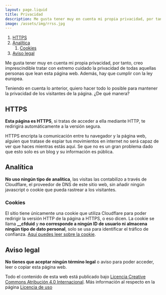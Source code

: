 ```yaml
---
layout: page.liquid
title: Privacidad
description: Me gusta tener muy en cuenta mi propia privacidad, por tanto, creo imprescindible tratar con extremo cuidado la privacidad de todas aquellas personas que lean esta página web.
image: /assets/img/rrss.jpg
---
```


1. [HTTPS](@/static/privacy.md#https)  
2. [Analítica](@/static/privacy.md#analitica)
    1. [Cookies](@/static/privacy.md#cookies)  
3. [Aviso legal](@/static/privacy.md#aviso-legal)  

Me gusta tener muy en cuenta mi propia privacidad, por tanto, creo imprescindible tratar con extremo cuidado la privacidad de todas aquellas personas que lean esta página web.
Además, hay que cumplir con la ley europea.  

Teniendo en cuenta lo anterior, quiero hacer todo lo posible para mantener la privacidad de los visitantes de la página. ¿De qué manera?  

## HTTPS  

**Esta página es HTTPS**, si tratas de acceder a ella mediante HTTP, te redirigirá automáticamente a la versión segura.  

HTTPS encripta la comunicación entre tu navegador y la página web, alguien que tratase de espiar tus movimientos en internet no será capaz de ver que haces mientras estás aquí. Se que no es un gran problema dado que esto solo es un blog y su información es pública.  

## Analítica  

**No uso ningún tipo de analítica**, las visitas las contabilizo a través de Cloudflare, el proveedor de DNS de este sitio web, sin añadir ningún javascript o cookie que pueda rastrear a los visitantes.  

### Cookies  

El sitio tiene únicamente una cookie que utiliza Cloudflare para poder redirigir la versión HTTP de la página a HTTPS, o eso dicen. La cookie se llama **__cfduid** y **no corresponde a ningún ID de usuario ni almacena ningún tipo de dato personal**, solo se usa para identificar el tráfico de confianza. [Aquí puedes leer sobre la cookie](https://support.cloudflare.com/hc/en-us/articles/200170156-Understanding-the-Cloudflare-Cookies#12345682).  

## Aviso legal  

**No tienes que aceptar ningún término legal** o aviso para poder acceder, leer o copiar esta página web.  

Todo el contenido de esta web está publicado bajo [Licencia Creative Commons Atribución 4.0 Internacional](http://creativecommons.org/licenses/by/4.0/). Más información al respecto en la página [Licencia de uso](@/static/license-information.md)  
